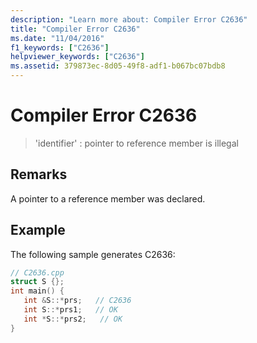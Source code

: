 ```yaml
---
description: "Learn more about: Compiler Error C2636"
title: "Compiler Error C2636"
ms.date: "11/04/2016"
f1_keywords: ["C2636"]
helpviewer_keywords: ["C2636"]
ms.assetid: 379873ec-8d05-49f8-adf1-b067bc07bdb8
---
```

# Compiler Error C2636

> 'identifier' : pointer to reference member is illegal

## Remarks

A pointer to a reference member was declared.

## Example

The following sample generates C2636:

```cpp
// C2636.cpp
struct S {};
int main() {
   int &S::*prs;   // C2636
   int S::*prs1;   // OK
   int *S::*prs2;   // OK
}
```

